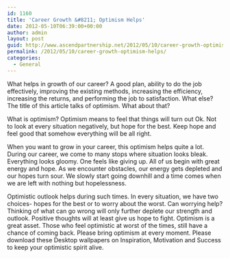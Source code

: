 ```yaml
---
id: 1160
title: 'Career Growth &#8211; Optimism Helps'
date: 2012-05-10T06:39:00+00:00
author: admin
layout: post
guid: http://www.ascendpartnership.net/2012/05/10/career-growth-optimism-helps/
permalink: /2012/05/10/career-growth-optimism-helps/
categories:
  - General
---
```

What helps in growth of our career? A good plan, ability to do the job effectively, improving the existing methods, increasing the efficiency, increasing the returns, and performing the job to satisfaction. What else? The title of this article talks of optimism. What about that?

What is optimism? Optimism means to feel that things will turn out Ok. Not to look at every situation negatively, but hope for the best. Keep hope and feel good that somehow everything will be all right.

When you want to grow in your career, this optimism helps quite a lot. During our career, we come to many stops where situation looks bleak. Everything looks gloomy. One feels like giving up. All of us begin with great energy and hope. As we encounter obstacles, our energy gets depleted and our hopes turn sour. We slowly start going downhill and a time comes when we are left with nothing but hopelessness.

Optimistic outlook helps during such times. In every situation, we have two choices- hopes for the best or to worry about the worst. Can worrying help? Thinking of what can go wrong will only further deplete our strength and outlook. Positive thoughts will at least give us hope to fight. Optimism is a great asset. Those who feel optimistic at worst of the times, still have a chance of coming back. Please bring optimism at every moment. Please download these Desktop wallpapers on Inspiration, Motivation and Success to keep your optimistic spirit alive.